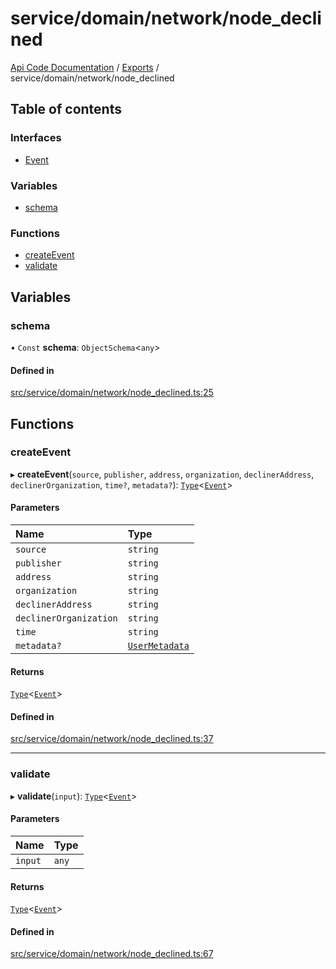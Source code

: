 # service/domain/network/node\_declined
 
[Api Code Documentation](../README.md) / [Exports](../modules.md) / service/domain/network/node\_declined

## Table of contents

### Interfaces

- [Event](../interfaces/service_domain_network_node_declined.Event.md)

### Variables

- [schema](service_domain_network_node_declined.md#schema)

### Functions

- [createEvent](service_domain_network_node_declined.md#createevent)
- [validate](service_domain_network_node_declined.md#validate)

## Variables

### schema

• `Const` **schema**: `ObjectSchema`\<`any`\>

#### Defined in

[src/service/domain/network/node_declined.ts:25](https://github.com/openkfw/TruBudget/blob/e3c318d/api/src/service/domain/network/node_declined.ts#L25)

## Functions

### createEvent

▸ **createEvent**(`source`, `publisher`, `address`, `organization`, `declinerAddress`, `declinerOrganization`, `time?`, `metadata?`): [`Type`](result.md#type)\<[`Event`](../interfaces/service_domain_network_node_declined.Event.md)\>

#### Parameters

| Name | Type |
| :------ | :------ |
| `source` | `string` |
| `publisher` | `string` |
| `address` | `string` |
| `organization` | `string` |
| `declinerAddress` | `string` |
| `declinerOrganization` | `string` |
| `time` | `string` |
| `metadata?` | [`UserMetadata`](service_domain_metadata.md#usermetadata) |

#### Returns

[`Type`](result.md#type)\<[`Event`](../interfaces/service_domain_network_node_declined.Event.md)\>

#### Defined in

[src/service/domain/network/node_declined.ts:37](https://github.com/openkfw/TruBudget/blob/e3c318d/api/src/service/domain/network/node_declined.ts#L37)

___

### validate

▸ **validate**(`input`): [`Type`](result.md#type)\<[`Event`](../interfaces/service_domain_network_node_declined.Event.md)\>

#### Parameters

| Name | Type |
| :------ | :------ |
| `input` | `any` |

#### Returns

[`Type`](result.md#type)\<[`Event`](../interfaces/service_domain_network_node_declined.Event.md)\>

#### Defined in

[src/service/domain/network/node_declined.ts:67](https://github.com/openkfw/TruBudget/blob/e3c318d/api/src/service/domain/network/node_declined.ts#L67)
